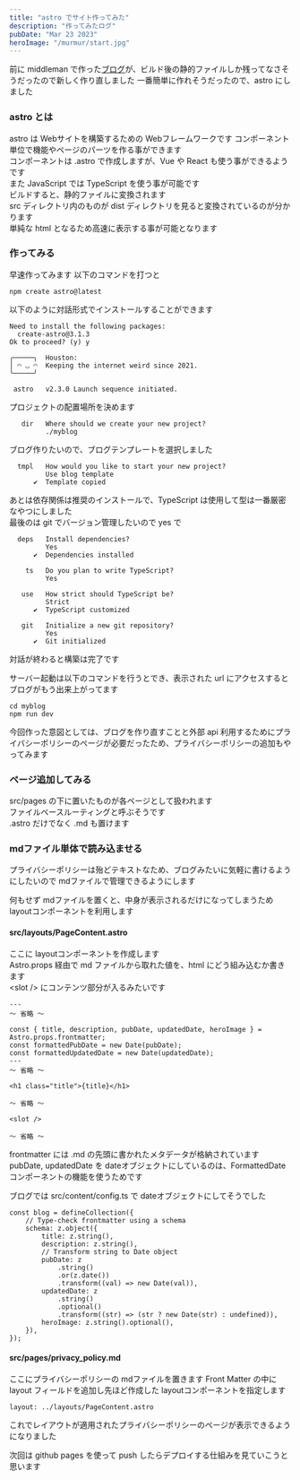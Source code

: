 ```yaml
---
title: "astro でサイト作ってみた"
description: "作ってみたログ"
pubDate: "Mar 23 2023"
heroImage: "/murmur/start.jpg"
---
```


前に middleman で作った[ブログ](http://yulily.github.io/)が、ビルド後の静的ファイルしか残ってなさそうだったので新しく作り直しました
一番簡単に作れそうだったので、astro にしました

### astro とは
astro は Webサイトを構築するための Webフレームワークです
コンポーネント単位で機能やページのパーツを作る事ができます  
コンポーネントは .astro で作成しますが、Vue や React も使う事ができるようです  
また JavaScript では TypeScript を使う事が可能です  
ビルドすると、静的ファイルに変換されます  
src ディレクトリ内のものが dist ディレクトリを見ると変換されているのが分かります  
単純な html となるため高速に表示する事が可能となります

### 作ってみる
早速作ってみます
以下のコマンドを打つと
```
npm create astro@latest
```
以下のように対話形式でインストールすることができます
```
Need to install the following packages:
  create-astro@3.1.3
Ok to proceed? (y) y

╭─────╮  Houston:
│ ◠ ◡ ◠  Keeping the internet weird since 2021.
╰─────╯

 astro   v2.3.0 Launch sequence initiated.
```

プロジェクトの配置場所を決めます
```
   dir   Where should we create your new project?
         ./myblog
```
ブログ作りたいので、ブログテンプレートを選択しました
```
  tmpl   How would you like to start your new project?
         Use blog template
      ✔  Template copied
```
あとは依存関係は推奨のインストールで、TypeScript は使用して型は一番厳密なやつにしました  
最後のは git でバージョン管理したいので yes で
```
  deps   Install dependencies?
         Yes
      ✔  Dependencies installed

    ts   Do you plan to write TypeScript?
         Yes

   use   How strict should TypeScript be?
         Strict
      ✔  TypeScript customized

   git   Initialize a new git repository?
         Yes
      ✔  Git initialized
```
対話が終わると構築は完了です

サーバー起動は以下のコマンドを行うとでき、表示された url にアクセスするとブログがもう出来上がってます
```
cd myblog
npm run dev
```

今回作った意図としては、ブログを作り直すことと外部 api 利用するためにプライバシーポリシーのページが必要だったため、プライバシーポリシーの追加もやってみます

### ページ追加してみる
src/pages の下に置いたものが各ページとして扱われます  
ファイルベースルーティングと呼ぶそうです  
.astro だけでなく .md も置けます

### mdファイル単体で読み込ませる
プライバシーポリシーは殆どテキストなため、ブログみたいに気軽に書けるようにしたいので mdファイルで管理できるようにします

何もせず mdファイルを置くと、中身が表示されるだけになってしまうため layoutコンポーネントを利用します

#### src/layouts/PageContent.astro
ここに layoutコンポーネントを作成します  
Astro.props 経由で md ファイルから取れた値を、html にどう組み込むか書きます  
\<slot /> にコンテンツ部分が入るみたいです
```
---
〜 省略 〜

const { title, description, pubDate, updatedDate, heroImage } = Astro.props.frontmatter;
const formattedPubDate = new Date(pubDate);
const formattedUpdatedDate = new Date(updatedDate);
---
〜 省略 〜

<h1 class="title">{title}</h1>

〜 省略 〜

<slot />

〜 省略 〜

```
frontmatter には .md の先頭に書かれたメタデータが格納されています  
pubDate, updatedDate を dateオブジェクトにしているのは、FormattedDateコンポーネントの機能を使うためです  

ブログでは src/content/config.ts で dateオブジェクトにしてそうでした
```
const blog = defineCollection({
	// Type-check frontmatter using a schema
	schema: z.object({
		title: z.string(),
		description: z.string(),
		// Transform string to Date object
		pubDate: z
			.string()
			.or(z.date())
			.transform((val) => new Date(val)),
		updatedDate: z
			.string()
			.optional()
			.transform((str) => (str ? new Date(str) : undefined)),
		heroImage: z.string().optional(),
	}),
});
```

#### src/pages/privacy_policy.md
ここにプライバシーポリシーの mdファイルを置きます
Front Matter の中に layout フィールドを追加し先ほど作成した layoutコンポーネントを指定します
```
layout: ../layouts/PageContent.astro
```
これでレイアウトが適用されたプライバシーポリシーのページが表示できるようになりました

次回は github pages を使って push したらデプロイする仕組みを見ていこうと思います
